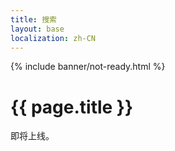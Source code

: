 ```yaml
---
title: 搜索
layout: base
localization: zh-CN
---
```


{% include banner/not-ready.html %}

# {{ page.title }}

即将上线。